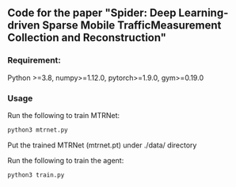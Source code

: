 ## Code for the paper "Spider: Deep Learning-driven Sparse Mobile TrafficMeasurement Collection and Reconstruction"

### Requirement: 
Python >=3.8, numpy>=1.12.0, pytorch>=1.9.0, gym>=0.19.0

### Usage

Run the following to train MTRNet:
```bash
python3 mtrnet.py
```

Put the trained MTRNet (mtrnet.pt) under ./data/ directory

Run the following to train the agent:
```bash
python3 train.py
```

